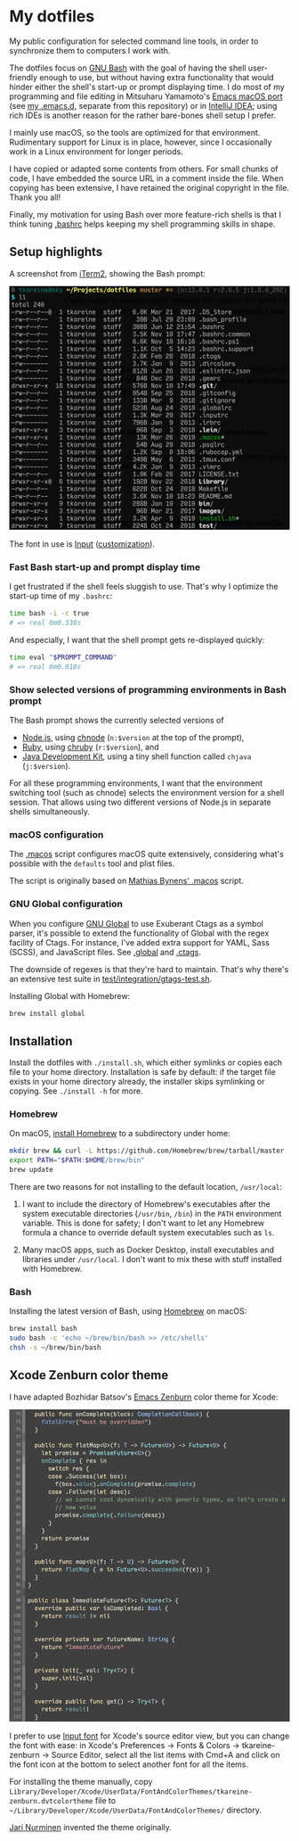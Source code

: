 # My dotfiles

My public configuration for selected command line tools, in order to
synchronize them to computers I work with.

The dotfiles focus on [GNU Bash] with the goal of having the shell
user-friendly enough to use, but without having extra functionality that
would hinder either the shell's start-up or prompt displaying time. I do
most of my programming and file editing in Mitsuharu Yamamoto's [Emacs
macOS port] (see [my .emacs.d], separate from this repository) or in
[IntelliJ IDEA]; using rich IDEs is another reason for the rather
bare-bones shell setup I prefer.

I mainly use macOS, so the tools are optimized for that
environment. Rudimentary support for Linux is in place, however, since I
occasionally work in a Linux environment for longer periods.

I have copied or adapted some contents from others. For small chunks of
code, I have embedded the source URL in a comment inside the file. When
copying has been extensive, I have retained the original copyright in
the file. Thank you all!

Finally, my motivation for using Bash over more feature-rich shells is
that I think tuning [.bashrc](.bashrc) helps keeping my shell
programming skills in shape.

## Setup highlights

A screenshot from [iTerm2], showing the Bash prompt:

<img src="https://github.com/tkareine/dotfiles/raw/master/images/bash-prompt-iterm2-input.png" title="My Bash prompt in iTerm2" alt="My Bash prompt in iTerm2" width="610">

The font in use is [Input][Input font]
([customization](https://input.fontbureau.com/download/index.html?size=14&language=python&theme=solarized-dark&family=InputMono&width=300&weight=400&line-height=1.1&a=ss&g=ss&i=serifs_round&l=serifs_round&zero=0&asterisk=height&braces=straight&preset=consolas&customize=please)).

### Fast Bash start-up and prompt display time

I get frustrated if the shell feels sluggish to use. That's why I
optimize the start-up time of my `.bashrc`:

``` bash
time bash -i -c true
# => real 0m0.338s
```

And especially, I want that the shell prompt gets re-displayed quickly:

``` bash
time eval "$PROMPT_COMMAND"
# => real 0m0.018s
```

### Show selected versions of programming environments in Bash prompt

The Bash prompt shows the currently selected versions of

* [Node.js], using [chnode] (`n:$version` at the top of the prompt),
* [Ruby], using [chruby] (`r:$version`), and
* [Java Development Kit], using a tiny shell function called `chjava`
  (`j:$version`).

For all these programming environments, I want that the environment
switching tool (such as chnode) selects the environment version for a
shell session. That allows using two different versions of Node.js in
separate shells simultaneously.

### macOS configuration

The [.macos](.macos) script configures macOS quite extensively,
considering what's possible with the `defaults` tool and plist files.

The script is originally based on [Mathias Bynens' .macos] script.

### GNU Global configuration

When you configure [GNU Global] to use Exuberant Ctags as a symbol
parser, it's possible to extend the functionality of Global with the
regex facility of Ctags. For instance, I've added extra support for
YAML, Sass (SCSS), and JavaScript files. See [.global](.globalrc) and
[.ctags](.ctags).

The downside of regexes is that they're hard to maintain. That's why
there's an extensive test suite in
[test/integration/gtags-test.sh](test/integration/gtags-test.sh).

Installing Global with Homebrew:

``` bash
brew install global
```

## Installation

Install the dotfiles with `./install.sh`, which either symlinks or
copies each file to your home directory. Installation is safe by
default: if the target file exists in your home directory already, the
installer skips symlinking or copying. See `./install -h` for more.

### Homebrew

On macOS, [install Homebrew][Homebrew install] to a subdirectory under
home:

``` bash
mkdir brew && curl -L https://github.com/Homebrew/brew/tarball/master | tar xz --strip 1 -C brew
export PATH="$PATH:$HOME/brew/bin"
brew update
```

There are two reasons for not installing to the default location,
`/usr/local`:

1. I want to include the directory of Homebrew's executables after the
   system executable directories (`/usr/bin`, `/bin`) in the `PATH`
   environment variable. This is done for safety; I don't want to let
   any Homebrew formula a chance to override default system executables
   such as `ls`.

2. Many macOS apps, such as Docker Desktop, install executables and
   libraries under `/usr/local`. I don't want to mix these with
   stuff installed with Homebrew.

### Bash

Installing the latest version of Bash, using [Homebrew] on macOS:

``` bash
brew install bash
sudo bash -c 'echo ~/brew/bin/bash >> /etc/shells'
chsh -s ~/brew/bin/bash
```

## Xcode Zenburn color theme

I have adapted Bozhidar Batsov's [Emacs Zenburn] color theme for Xcode:

<img src="https://github.com/tkareine/dotfiles/raw/master/images/xcode-tkareine-zenburn-input.png" title="Zenburn color theme for Xcode" alt="Zenburn color theme for Xcode" width="688">

I prefer to use [Input font] for Xcode's source editor view, but you can
change the font with ease: in Xcode's Preferences → Fonts & Colors →
tkareine-zenburn → Source Editor, select all the list items with Cmd+A
and click on the font icon at the bottom to select another font for all
the items.

For installing the theme manually, copy
`Library/Developer/Xcode/UserData/FontAndColorThemes/tkareine-zenburn.dvtcolortheme`
file to `~/Library/Developer/Xcode/UserData/FontAndColorThemes/`
directory.

[Jari Nurminen](http://kippura.org/zenburnpage/) invented the theme
originally.

[Emacs Zenburn]: https://github.com/bbatsov/zenburn-emacs
[Emacs macOS port]: https://bitbucket.org/mituharu/emacs-mac/src/master/
[GNU Bash]: https://www.gnu.org/software/bash/
[GNU Global]: https://www.gnu.org/software/global/
[Homebrew install]: https://docs.brew.sh/Installation
[Homebrew]: https://brew.sh/
[Input font]: http://input.fontbureau.com/
[IntelliJ IDEA]: https://www.jetbrains.com/idea/
[Java Development Kit]: https://openjdk.java.net/
[Mathias Bynens' .macos]: https://github.com/mathiasbynens/dotfiles/blob/master/.macos
[Node.js]: https://nodejs.org/en/
[Ruby]: https://www.ruby-lang.org/
[chnode]: https://github.com/tkareine/chnode
[chruby]: https://github.com/postmodern/chruby
[iTerm2]: https://www.iterm2.com/
[my .emacs.d]: https://github.com/tkareine/emacs.d
